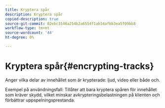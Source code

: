 ```yaml
---
title: Kryptera spår
description: Kryptera spår
copied-description: true
source-git-commit: 02ebc3548a254b2a6554f1ab34afbb3ea5f09bb8
workflow-type: tm+mt
source-wordcount: '44'
ht-degree: 0%

---
```


# Kryptera spår{#encrypting-tracks}

Anger vilka delar av innehållet som är krypterade: ljud, video eller både och.

Exempel på användningsfall: Tillåter att bara kryptera spåren för innehållet som kräver skydd, vilket minskar avkrypteringsbelastningen på klienten och förbättrar uppspelningsprestanda.
